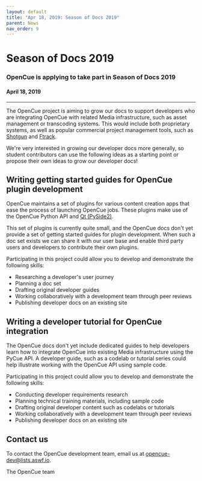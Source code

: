 ```yaml
---
layout: default
title: "Apr 18, 2019: Season of Docs 2019"
parent: News
nav_order: 9
---
```


# Season of Docs 2019

### OpenCue is applying to take part in Season of Docs 2019

#### April 18, 2019

---

The OpenCue project is aiming to grow our docs to support developers who are
integrating OpenCue with related Media infrastructure, such as asset management
or transcoding systems. This would include both proprietary systems, as well as
popular commercial project management tools, such as
[Shotgun](https://www.shotgunsoftware.com/) and
[Ftrack](https://www.ftrack.com/).

We're very interested in growing our developer docs more generally, so student
contributors can use the following ideas as a starting point or propose their
own ideas to grow our developer docs!

## Writing getting started guides for OpenCue plugin development

OpenCue maintains a set of plugins for various content creation apps that ease
the process of launching OpenCue jobs. These plugins make use of the OpenCue
Python API and [Qt (PySide2)](https://pypi.org/project/PySide2/).

This set of plugins is currently quite small, and the OpenCue docs don't yet
provide a set of getting started guides for plugin development. When such a
doc set exists we can share it with our user base and enable third party users
and developers to contribute their own plugins.

Participating in this project could allow you to develop and demonstrate the
following skills:

*   Researching a developer's user journey
*   Planning a doc set
*   Drafting original developer guides
*   Working collaboratively with a development team through peer reviews
*   Publishing developer docs on an existing site

## Writing a developer tutorial for OpenCue integration

The OpenCue docs don't yet include dedicated guides to help developers learn
how to integrate OpenCue into existing Media infrastructure using the PyCue
API. A developer guide, such as a codelab or tutorial series could help
illustrate working with the OpenCue API using sample code.

Participating in this project could allow you to develop and demonstrate
the following skills:

*   Conducting developer requirements research
*   Planning technical training materials, including sample code
*   Drafting original developer content such as codelabs or tutorials
*   Working collaboratively with a development team through peer reviews
*   Publishing developer docs on an existing site

## Contact us

To contact the OpenCue development team, email us at
<opencue-dev@lists.aswf.io>.

The OpenCue team